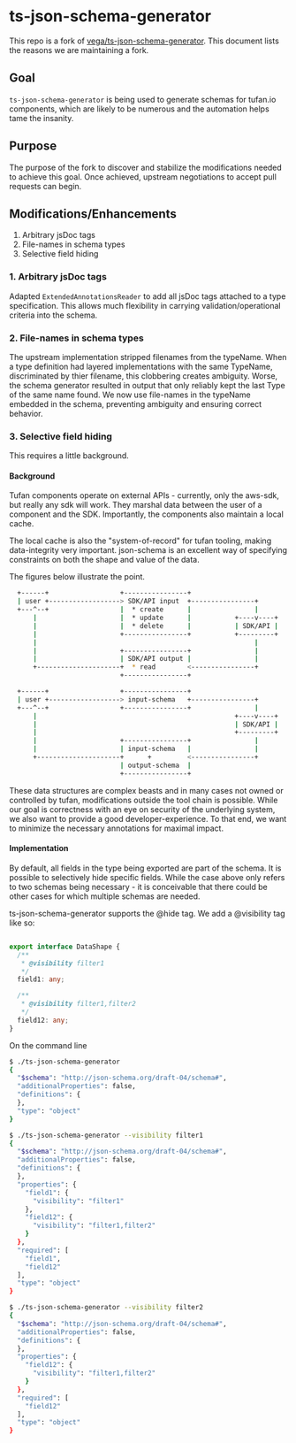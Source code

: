 # ts-json-schema-generator

This repo is a fork of [vega/ts-json-schema-generator](https://github.com/vega/ts-json-schema-generator).
This document lists the reasons we are maintaining a fork.

## Goal

`ts-json-schema-generator` is being used to generate schemas for tufan.io components,
which are likely to be numerous and the automation helps tame the insanity.

## Purpose

The purpose of the fork to discover and stabilize the modifications needed to achieve this goal.
Once achieved, upstream negotiations to accept pull requests can begin.

## Modifications/Enhancements

1. Arbitrary jsDoc tags
2. File-names in schema types
3. Selective field hiding

### 1. Arbitrary jsDoc tags

Adapted `ExtendedAnnotationsReader` to add all jsDoc tags attached to a type specification.
This allows much flexibility in carrying validation/operational criteria into the schema.

### 2. File-names in schema types

The upstream implementation stripped filenames from the typeName. When a type definition
had layered implementations with the same TypeName, discriminated by thier filename, this
clobbering creates ambiguity. Worse, the schema generator resulted in output that only
reliably kept the last Type of the same name found. We now use file-names in the typeName
embedded in the schema, preventing ambiguity and ensuring correct behavior.

### 3. Selective field hiding

This requires a little background.

#### Background

Tufan components operate on external APIs - currently, only the aws-sdk,
but really any sdk will work. They marshal data between the user of a
component and the SDK. Importantly, the components also maintain a local cache.

The local cache is also the "system-of-record" for tufan tooling, making
data-integrity very important. json-schema is an excellent way of
specifying constraints on both the shape and value of the data.

The figures below illustrate the point.

```bash
  +------+                  +----------------+
  | user +------------------> SDK/API input  +----------------+
  +---^--+                  |  * create      |                |
      |                     |  * update      |           +----v----+
      |                     |  * delete      |           | SDK/API |
      |                     +----------------+           +---------+
      |                                                       |
      |                     +----------------+                |
      |                     | SDK/API output |                |
      +---------------------+  * read        <----------------+
                            +----------------+
```

```bash
  +------+                  +----------------+
  | user +------------------> input-schema   +----------------+
  +---^--+                  +----------------+                |
      |                                                  +----v----+
      |                                                  | SDK/API |
      |                                                  +---------+
      |                     +----------------+                |
      |                     | input-schema   |                |
      +---------------------+      +         <----------------+
                            | output-schema  |
                            +----------------+
```

These data structures are complex beasts and in many cases not owned or
controlled by tufan, modifications outside the tool chain is possible.
While our goal is correctness with an eye on security of the underlying
system, we also want to provide a good developer-experience. To that end,
we want to minimize the necessary annotations for maximal impact.

#### Implementation

By default, all fields in the type being exported are part of the schema.
It is possible to selectively hide specific fields. While the case above
only refers to two schemas being necessary - it is conceivable that there
could be other cases for which multiple schemas are needed.

ts-json-schema-generator supports the @hide tag. We add a @visibility tag like so:

```typescript

export interface DataShape {
  /**
   * @visibility filter1
   */
  field1: any;

  /**
   * @visibility filter1,filter2
   */
  field12: any;
}
```

On the command line

```bash
$ ./ts-json-schema-generator
{
  "$schema": "http://json-schema.org/draft-04/schema#",
  "additionalProperties": false,
  "definitions": {
  },
  "type": "object"
}
```

```bash
$ ./ts-json-schema-generator --visibility filter1
{
  "$schema": "http://json-schema.org/draft-04/schema#",
  "additionalProperties": false,
  "definitions": {
  },
  "properties": {
    "field1": {
      "visibility": "filter1"
    },
    "field12": {
      "visibility": "filter1,filter2"
    }
  },
  "required": [
    "field1",
    "field12"
  ],
  "type": "object"
}
```

```bash
$ ./ts-json-schema-generator --visibility filter2
{
  "$schema": "http://json-schema.org/draft-04/schema#",
  "additionalProperties": false,
  "definitions": {
  },
  "properties": {
    "field12": {
      "visibility": "filter1,filter2"
    }
  },
  "required": [
    "field12"
  ],
  "type": "object"
}
```
